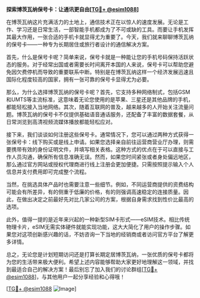 **探索博茨瓦纳保号卡：让通讯更自由[[TG💪+ @esim1088](https://t.me/s/esim1088)]**

在博茨瓦纳这片充满活力的土地上，通信技术正在以惊人的速度发展。无论是工作、学习还是日常生活，一部智能手机都成为了不可或缺的工具。而要让手机发挥其最大作用，一张合适的手机卡就显得尤为重要了。今天，我们就来聊聊博茨瓦纳的保号卡——一种专为长期居住或旅行者设计的通信解决方案。

首先，什么是保号卡呢？简单来说，保号卡就是一种能让您的手机号码保持活跃状态的服务。对于经常出国或者需要长时间离开本国的人来说，保号卡可以帮助您避免因欠费停机而导致的重要联系中断。特别是在博茨瓦纳这样一个经济发展迅速且国际化程度较高的国家，拥有一张可靠的保号卡显得尤为必要。

那么，为什么选择博茨瓦纳的保号卡呢？首先，它支持多种网络制式，包括GSM和UMTS等主流标准，这意味着无论您使用的是苹果、三星还是其他品牌的手机，都能轻松接入当地网络。其次，随着互联网的普及，越来越多的人开始关注流量问题。博茨瓦纳的保号卡不仅提供基础语音通话服务，还配备了丰富的数据套餐，从日常浏览到高清视频流媒体播放都能轻松应对。

接下来，我们谈谈如何注册这些保号卡。通常情况下，您可以通过两种方式获得一张保号卡：线下购买或是线上申请。如果您选择亲自前往运营商营业厅办理，则需要携带有效的身份证明文件，并填写相关表格。这种方式的优点在于可以直接与工作人员沟通，确保所有信息准确无误。然而，如果您时间紧张或者身处偏远地区，那么通过官方网站或授权代理商进行线上注册会更加便捷。只需按照提示输入个人信息并支付费用即可完成整个流程。

当然，在挑选具体产品时也需要注意一些细节。例如，不同运营商提供的资费结构可能会有所差异，有的侧重于低廉的价格，有的则强调高速稳定的连接质量。因此，在做出决定之前最好先对比几家公司的方案，根据自身需求找到性价比最高的选项。

此外，值得一提的是近年来兴起的一种新型SIM卡形式——eSIM技术。相比传统物理卡片，eSIM无需实体硬件就能实现功能，这大大简化了用户的操作步骤。如果您对这项创新感兴趣的话，不妨咨询一下当地的经销商或者访问官方平台了解更多详情。

总之，无论您是计划短期访问还是打算长期定居博茨瓦纳，一张优质的保号卡都将为您的生活带来极大便利。希望上述内容能够帮助大家更好地理解这一领域，并找到最适合自己的解决方案！最后别忘了加入我们的讨论群组[[TG💪+ @esim1088](https://t.me/s/esim1088)]，与其他用户一起分享经验和心得哦！

[[TG💪+ @esim1088](https://t.me/s/esim1088) ![Image](https://i.postimg.cc/4NQfJmqS/Snipaste-2025-05-13-00-14-12.png)]